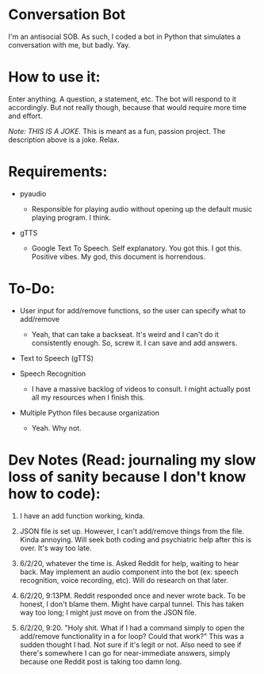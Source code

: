 # Conversation Bot
I'm an antisocial SOB. As such, I coded a bot in Python that simulates a conversation with me, but badly. Yay.

# How to use it:
Enter anything. A question, a statement, etc. The bot will respond to it accordingly. But not really though, because that would require more time and effort.

*Note: THIS IS A JOKE.*
This is meant as a fun, passion project. The description above is a joke.
Relax.

# Requirements:
- pyaudio
    - Responsible for playing audio without opening up the default music playing program. I think.

- gTTS
  - Google Text To Speech. Self explanatory. You got this. I got this. Positive vibes. My god, this document is horrendous.

# To-Do:
- User input for add/remove functions, so the user can specify what to add/remove
    - Yeah, that can take a backseat. It's weird and I can't do it consistently enough. So, screw it. I can save and add answers. 

- Text to Speech (gTTS)
- Speech Recognition
    - I have a massive backlog of videos to consult. I might actually post all my resources when I finish this. 

- Multiple Python files because organization
    - Yeah. Why not.

# Dev Notes (Read: journaling my slow loss of sanity because I don't know how to code):
1. I have an add function working, kinda.

2. JSON file is set up. However, I can't add/remove things from the file. Kinda annoying. Will seek both coding and psychiatric help after this is over. It's way too late.

3. 6/2/20, whatever the time is. Asked Reddit for help, waiting to hear back. May implement an audio component into the bot (ex: speech recognition, voice recording, etc). Will do research on that later.

4. 6/2/20, 9:13PM. Reddit responded once and never wrote back. To be honest, I don't blame them. Might have carpal tunnel. This has taken way too long; I might just move on from the JSON file.

5. 6/2/20, 9:20. "Holy shit. What if I had a command simply to open the add/remove functionality in a for loop? Could that work?" This was a sudden thought I had. Not sure if it's legit or not. Also need to see if there's somewhere I can go for near-immediate answers, simply because one Reddit post is taking too damn long.